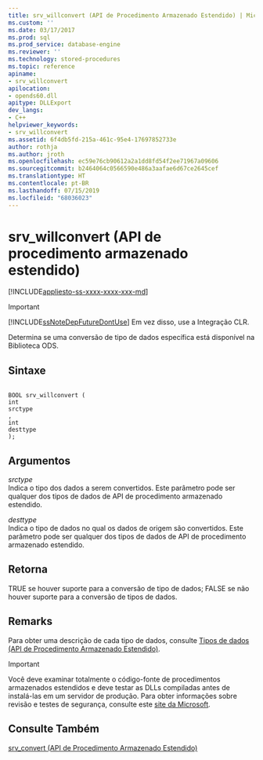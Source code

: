 ```yaml
---
title: srv_willconvert (API de Procedimento Armazenado Estendido) | Microsoft Docs
ms.custom: ''
ms.date: 03/17/2017
ms.prod: sql
ms.prod_service: database-engine
ms.reviewer: ''
ms.technology: stored-procedures
ms.topic: reference
apiname:
- srv_willconvert
apilocation:
- opends60.dll
apitype: DLLExport
dev_langs:
- C++
helpviewer_keywords:
- srv_willconvert
ms.assetid: 6f4db5fd-215a-461c-95e4-17697852733e
author: rothja
ms.author: jroth
ms.openlocfilehash: ec59e76cb90612a2a1dd8fd54f2ee71967a09606
ms.sourcegitcommit: b2464064c0566590e486a3aafae6d67ce2645cef
ms.translationtype: HT
ms.contentlocale: pt-BR
ms.lasthandoff: 07/15/2019
ms.locfileid: "68036023"
---
```

# <a name="srvwillconvert-extended-stored-procedure-api"></a>srv_willconvert (API de procedimento armazenado estendido)
[!INCLUDE[appliesto-ss-xxxx-xxxx-xxx-md](../../includes/appliesto-ss-xxxx-xxxx-xxx-md.md)]
    
> [!IMPORTANT]  
>  [!INCLUDE[ssNoteDepFutureDontUse](../../includes/ssnotedepfuturedontuse-md.md)] Em vez disso, use a Integração CLR.  
  
 Determina se uma conversão de tipo de dados específica está disponível na Biblioteca ODS.  
  
## <a name="syntax"></a>Sintaxe  
  
```  
  
BOOL srv_willconvert (  
int  
srctype  
,  
int  
desttype   
);  
```  
  
## <a name="arguments"></a>Argumentos  
 *srctype*  
 Indica o tipo dos dados a serem convertidos. Este parâmetro pode ser qualquer dos tipos de dados de API de procedimento armazenado estendido.  
  
 *desttype*  
 Indica o tipo de dados no qual os dados de origem são convertidos. Este parâmetro pode ser qualquer dos tipos de dados de API de procedimento armazenado estendido.  
  
## <a name="returns"></a>Retorna  
 TRUE se houver suporte para a conversão de tipo de dados; FALSE se não houver suporte para a conversão de tipos de dados.  
  
## <a name="remarks"></a>Remarks  
 Para obter uma descrição de cada tipo de dados, consulte [Tipos de dados &#40;API de Procedimento Armazenado Estendido&#41;](../../relational-databases/extended-stored-procedures-reference/data-types-extended-stored-procedure-api.md).  
  
> [!IMPORTANT]  
>  Você deve examinar totalmente o código-fonte de procedimentos armazenados estendidos e deve testar as DLLs compiladas antes de instalá-las em um servidor de produção. Para obter informações sobre revisão e testes de segurança, consulte este [site da Microsoft](https://www.microsoft.com/en-us/msrc?rtc=1).  
  
## <a name="see-also"></a>Consulte Também  
 [srv_convert &#40;API de Procedimento Armazenado Estendido&#41;](../../relational-databases/extended-stored-procedures-reference/srv-convert-extended-stored-procedure-api.md)  
  
  
